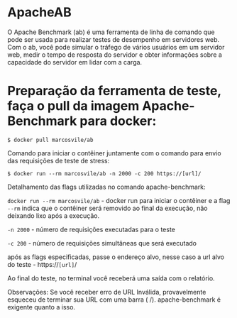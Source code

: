 # ApacheAB
O Apache Benchmark (ab) é uma ferramenta de linha de comando que pode ser usada para realizar testes de desempenho em servidores web. Com o ab, você pode simular o tráfego de vários usuários em um servidor web, medir o tempo de resposta do servidor e obter informações sobre a capacidade do servidor em lidar com a carga.


# Preparação da ferramenta de teste, faça o pull da imagem Apache-Benchmark para docker:
```
$ docker pull marcosvile/ab
```


Comando para iniciar o contêiner juntamente com o comando para envio das requisições de teste de stress:
```
$ docker run --rm marcosvile/ab -n 2000 -c 200 https://[url]/
```


Detalhamento das flags utilizadas no comando apache-benchmark:


`docker run --rm marcosvile/ab` - docker run para iniciar o contêiner e a flag `--rm` indica que o contêiner será removido ao final da execução, não deixando lixo após a execução.

`-n 2000` - número de requisições executadas para o teste

`-c 200` - número de requisições simultâneas que será executado

após as flags especificadas, passe o endereço alvo, nesse caso a url alvo do teste - https://`[url]`/

Ao final do teste, no terminal você receberá uma saída com o relatório.

Observações:
Se você receber erro de URL Inválida, provavelmente esqueceu de terminar sua URL com uma barra ( /). apache-benchmark é exigente quanto a isso.
